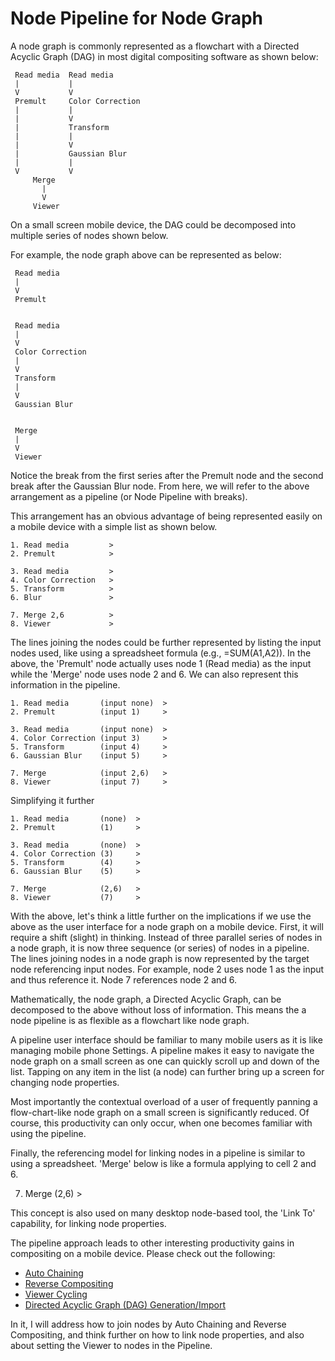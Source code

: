# Node Pipeline for Node Graph
 
A node graph is commonly represented as a flowchart with a Directed Acyclic Graph (DAG) in most digital compositing software as shown below:
  
     Read media  Read media
     |           |     
     V           V     
     Premult     Color Correction
     |           |
     |           V
     |           Transform
     |           |
     |           V
     |           Gaussian Blur
     |           |
     V           V
         Merge
           |
           V
         Viewer
   
On a small screen mobile device, the DAG could be decomposed into multiple series of nodes shown below. 

For example, the node graph above can be represented as below:
  
     Read media
     |                
     V               
     Premult     

  
     Read media
     |              
     V             
     Color Correction
     |           
     V
     Transform
     |           
     V          
     Gaussian Blur      
     
     
     Merge
     |
     V
     Viewer
  
Notice the break from the first series after the Premult node and the second break after the Gaussian Blur node. From here, we will refer to the above arrangement as a pipeline (or Node Pipeline with breaks).

This arrangement has an obvious advantage of being represented easily on a mobile device with a simple list as shown below.
  
    1. Read media         >
    2. Premult            >
  
    3. Read media         >
    4. Color Correction   >
    5. Transform          >
    6. Blur               >
  
    7. Merge 2,6          >
    8. Viewer             >
  
The lines joining the nodes could be further represented by listing the input nodes used, like using a spreadsheet formula (e.g., =SUM(A1,A2)). In the above, the 'Premult' node actually uses node 1 (Read media) as the input while the 'Merge' node uses node 2 and 6. We can also represent this information in the pipeline.
    
    1. Read media       (input none)  >
    2. Premult          (input 1)     >
  
    3. Read media       (input none)  >
    4. Color Correction (input 3)     >
    5. Transform        (input 4)     >
    6. Gaussian Blur    (input 5)     >
  
    7. Merge            (input 2,6)   >
    8. Viewer           (input 7)     >
  
Simplifying it further
  
    1. Read media       (none)  >
    2. Premult          (1)     >
  
    3. Read media       (none)  >
    4. Color Correction (3)     >
    5. Transform        (4)     >
    6. Gaussian Blur    (5)     >
  
    7. Merge            (2,6)   >
    8. Viewer           (7)     >
  
With the above, let's think a little further on the implications if we use the above as the user interface for a node graph on a mobile device. First, it will require a shift (slight) in thinking. Instead of three parallel series of nodes in a node graph, it is now three sequence (or series) of nodes in a pipeline. The lines joining nodes in a node graph is now represented by the target node referencing input nodes. For example, node 2 uses node 1 as the input and thus reference it. Node 7 references node 2 and 6.

Mathematically, the node graph, a Directed Acyclic Graph, can be decomposed to the above without loss of information. This means the a node pipeline is as flexible as a flowchart like node graph.
  
A pipeline user interface should be familiar to many mobile users as it is like managing mobile phone Settings. A pipeline makes it easy to navigate the node graph on a small screen as one can quickly scroll up and down of the list. Tapping on any item in the list (a node) can further bring up a screen for changing node properties. 

Most importantly the contextual overload of a user of frequently panning a flow-chart-like node graph on a small screen is significantly reduced. Of course, this productivity can only occur, when one becomes familiar with using the pipeline.  

Finally, the referencing model for linking nodes in a pipeline is similar to using a spreadsheet. 'Merge' below is like a formula applying to cell 2 and 6.

 7. Merge            (2,6)   >

This concept is also used on many desktop node-based tool, the 'Link To' capability, for linking node properties.
 
The pipeline approach leads to other interesting productivity gains in compositing on a mobile device. Please check out the following:
 
  * [Auto Chaining](AutoChaining.md)
  * [Reverse Compositing](ReverseCompositing.md)
  * [Viewer Cycling](ViewerCycling.md)
  * [Directed Acyclic Graph (DAG) Generation/Import](DirectedAcyclicGraphGeneration.md)
 
In it, I will address how to join nodes by Auto Chaining and Reverse Compositing, and think further on how to link node properties, and also about setting the Viewer to nodes in the Pipeline.


